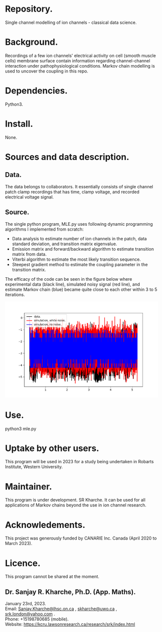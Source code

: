 # Repository.

Single channel modelling of ion channels - classical data science.

# Background. 

Recordings of a few ion channels' electrical activity on cell (smooth muscle cells) membrane surface contain information regarding channel-channel interaction under pathophysiological conditions. Markov chain modelling is used to uncover the coupling in this repo.

# Dependencies.

Python3.

# Install.

None.

# Sources and data description.

## Data.

The data belongs to collaborators. It essentially consists of single channel patch clamp recordings that has time, clamp voltage, and recorded electrical voltage signal.

## Source.

The single python program, MLE.py uses following dynamic programming algorithms I implemented from scratch:
* Data analysis to estimate number of ion channels in the patch, data standard deviation, and transition matrix eigenvalue.
* Emission matrix and forward/backward algorithm to estimate transition matrix from data.
* Viterbi algorithm to estimate the most likely transition sequence.
* Steepest gradient method to estimate the coupling parameter in the transition matrix.

The efficacy of the code can be seen in the figure below where experimental data (black line), simulated noisy signal (red line), and estimate Markov chain (blue) became quite close to each other within 3 to 5 iterations.  

![srkFFRDraft4](GitHubFigureICaL.png)

# Use.

python3 mle.py

# Uptake by other users.

This program will be used in 2023 for a study being undertaken in Robarts Institute, Western University.

# Maintainer.

This program is under development. SR Kharche. It can be used for all applications of Markov chains beyond the use in ion channel research.

# Acknowledements.

This project was generously funded by CANARIE Inc. Canada (April 2020 to March 2023). 

# Licence.

This program cannot be shared at the moment.

## Dr. Sanjay R. Kharche, Ph.D. (App. Maths).  
January 23rd, 2023.  
Email: Sanjay.Kharche@lhsc.on.ca , skharche@uwo.ca , srk.london@yahoo.com .  
Phone: +15198780685 (mobile).  
Website: https://kcru.lawsonresearch.ca/research/srk/index.html  

